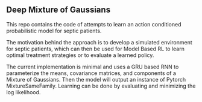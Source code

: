 ## Deep Mixture of Gaussians

This repo contains the code of attempts to learn an action conditioned probabilistic model for septic patients.

The motivation behind the approach is to develop a simulated environment for septic patients, which can then be used for Model Based RL to learn optimal treatment strategies or to evaluate a learned policy.

The current implementation is minimal and uses a GRU based RNN to parameterize the means, covariance matrices, and components of a Mixture of Gaussians. Then the model will output an instance of Pytorch MixtureSameFamily.
Learning can be done by evaluating and minimizing the log likelihood.
